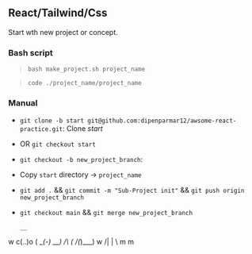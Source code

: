 ## React/Tailwind/Css

Start wth new project or concept. 

### Bash script 
> `bash make_project.sh project_name` 

> `code ./project_name/project_name `


### Manual 

 - `git clone -b start git@github.com:dipenparmar12/awsome-react-practice.git`: Clone *start* 
 - OR `git checkout start`
 - `git checkout -b new_project_branch`:
 - Copy `start` directory -> `project_name`
 - `git add .` && `git commit -m "Sub-Project init"` && `git push origin new_project_branch`
 - `git checkout main` && `git merge new_project_branch`


       __
  w  c(..)o   (
   \__(-)    __)
       /\   (
      /(_)___)
      w /|
       | \ 
      m  m
